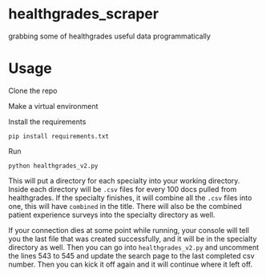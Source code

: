 # healthgrades_scraper
grabbing some of healthgrades useful data programmatically

# Usage

Clone the repo

Make a virtual environment

Install the requirements

    pip install requirements.txt
    
Run

    python healthgrades_v2.py

This will put a directory for each specialty into your working directory. Inside each directory will be `.csv` files for every 100 docs pulled from healthgrades. If the specialty finishes, it will combine all the `.csv` files into one, this will have `combined` in the title. There will also be the combined patient experience surveys into the specialty directory as well. 


If your connection dies at some point while running, your console will tell you the last file that was created successfully, and it will be in the specialty directory as well. Then you can go into `healthgrades_v2.py` and uncomment the lines 543 to 545 and update the search page to the last completed csv number. Then you can kick it off again and it will continue where it left off.

